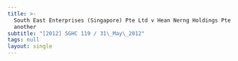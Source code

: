 ```yaml
---
title: >-
  South East Enterprises (Singapore) Pte Ltd v Hean Nerng Holdings Pte Ltd and
  another
subtitle: "[2012] SGHC 119 / 31\_May\_2012"
tags: null
layout: single
---
```



